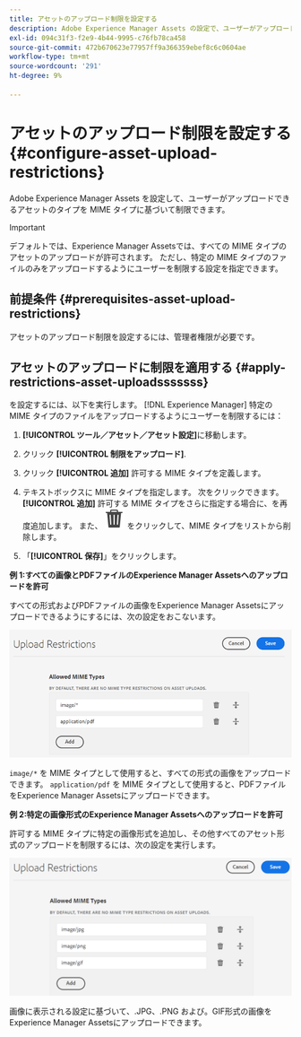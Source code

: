 ```yaml
---
title: アセットのアップロード制限を設定する
description: Adobe Experience Manager Assets の設定で、ユーザーがアップロードできるアセットのタイプを MIME タイプに基づいて制限します。 これにより、望ましくない形式や悪意のあるファイルが誤ってアップロードされるのを防ぐことができます。
exl-id: 094c31f3-f2e9-4b44-9995-c76fb78ca458
source-git-commit: 472b670623e77957ff9a366359ebef8c6c0604ae
workflow-type: tm+mt
source-wordcount: '291'
ht-degree: 9%

---
```


# アセットのアップロード制限を設定する {#configure-asset-upload-restrictions}

Adobe Experience Manager Assets を設定して、ユーザーがアップロードできるアセットのタイプを MIME タイプに基づいて制限できます。

>[!IMPORTANT]
>
>デフォルトでは、Experience Manager Assetsでは、すべての MIME タイプのアセットのアップロードが許可されます。 ただし、特定の MIME タイプのファイルのみをアップロードするようにユーザーを制限する設定を指定できます。

## 前提条件 {#prerequisites-asset-upload-restrictions}

アセットのアップロード制限を設定するには、管理者権限が必要です。

## アセットのアップロードに制限を適用する {#apply-restrictions-asset-uploadsssssss}

を設定するには、以下を実行します。 [!DNL Experience Manager] 特定の MIME タイプのファイルをアップロードするようにユーザーを制限するには：

1. **[!UICONTROL ツール／アセット／アセット設定]**&#x200B;に移動します。

1. クリック **[!UICONTROL 制限をアップロード]**.

1. クリック **[!UICONTROL 追加]** 許可する MIME タイプを定義します。

1. テキストボックスに MIME タイプを指定します。 次をクリックできます。 **[!UICONTROL 追加]** 許可する MIME タイプをさらに指定する場合に、を再度追加します。 また、 ![削除アイコン](assets/delete-icon.svg) をクリックして、MIME タイプをリストから削除します。

1. 「**[!UICONTROL 保存]**」をクリックします。

**例 1:すべての画像とPDFファイルのExperience Manager Assetsへのアップロードを許可**

すべての形式およびPDFファイルの画像をExperience Manager Assetsにアップロードできるようにするには、次の設定をおこないます。

![アセットのアップロード制限](assets/asset-upload-restrictions.png)

`image/*` を MIME タイプとして使用すると、すべての形式の画像をアップロードできます。 `application/pdf` を MIME タイプとして使用すると、PDFファイルをExperience Manager Assetsにアップロードできます。

**例 2:特定の画像形式のExperience Manager Assetsへのアップロードを許可**

許可する MIME タイプに特定の画像形式を追加し、その他すべてのアセット形式のアップロードを制限するには、次の設定を実行します。

![アセットの制限](assets/asset-restrictions.png)

画像に表示される設定に基づいて、.JPG、.PNG および。GIF形式の画像をExperience Manager Assetsにアップロードできます。
